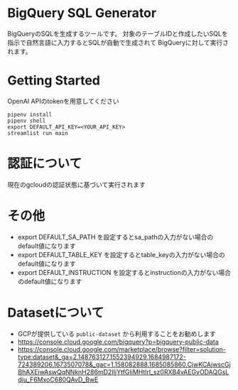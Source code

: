 # BigQuery SQL Generator

BigQueryのSQLを生成するツールです。
対象のテーブルIDと作成したいSQLを指示で自然言語に入力するとSQLが自動で生成されて BigQueryに対して実行されます。

# Getting Started
OpenAI APIのtokenを用意してください

```
pipenv install
pipenv shell
export DEFAULT_API_KEY=<YOUR_API_KEY>
streamlist run main
```

# 認証について
現在のgcloudの認証状態に基づいて実行されます

# その他
- export DEFAULT_SA_PATH を設定するとsa_pathの入力がない場合のdefault値になります
- export DEFAULT_TABLE_KEY を設定するとtable_keyの入力がない場合のdefault値になります
- export DEFAULT_INSTRUCTION を設定するとinstructionの入力がない場合のdefault値になります

# Datasetについて
-  GCPが提供している `public-dataset` から利用することをお勧めします
- https://console.cloud.google.com/bigquery?p=bigquery-public-data
- https://console.cloud.google.com/marketplace/browse?filter=solution-type:dataset&_ga=2.148763127.1552394929.1684987172-724389206.1673507078&_gac=1.158082888.1685085860.CjwKCAjwscGjBhAXEiwAswQqNNknH286mD2IIjYtfGIjMHtlrl_sz0RXB4vAEGyODAQGsLdiu_F6MxoC680QAvD_BwE


